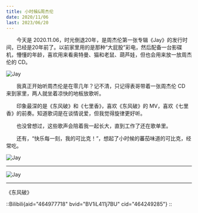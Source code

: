 ```yaml
---
title: 小时候&周杰伦
date: 2020/11/06
last: 2023/06/20
---
```


　　今天是 2020.11.06，时光倒退20年，是周杰伦第一张专辑《Jay》的发行时间，已经是20年前了。以前家里用的是那种“大屁股”彩电，然后配备一台影碟机，懵懂的年龄，喜欢用来看奥特曼、猫和老鼠、葫芦娃，但也会用来放一放周杰伦的 CD。

![Jay](/imgs/2020/jay/1.jpeg)

　　我真正开始听周杰伦是在零几年？记不清，只记得表哥带着一张周杰伦 CD 来到家里，两人就坐着凉快的地板放歌听。

　　印象最深的是《东风破》和《七里香》，喜欢《东风破》的 MV，喜欢《七里香》的前奏。知道歌词是在谈情说爱，但我觉得旋律更好听。

　　也没曾想过，这些歌声会陪着我一起长大，直到工作了还在歌单里。

　　还有，“快乐每一刻，我的可比克！”，想起了小时候的蕃茄味道的可比克，经常吃。

![Jay](/imgs/2020/jay/2.jpeg)

***

![Jay](/imgs/2020/jay/3.jpg)

***

<p class="text-center">《东风破》</p>

::Bilibili{aid="464977718" bvid="BV1iL411j7BU" cid="464249285"}
::